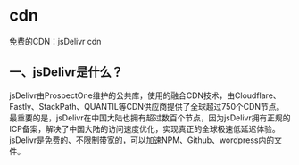 # cdn

免费的CDN：jsDelivr cdn

## 一、jsDelivr是什么？
jsDelivr由ProspectOne维护的公共库，使用的融合CDN技术，由Cloudflare、Fastly、StackPath、QUANTIL等CDN供应商提供了全球超过750个CDN节点。
最重要的是，jsDelivr在中国大陆也拥有超过数百个节点，因为jsDelivr拥有正规的ICP备案，解决了中国大陆的访问速度优化，实现真正的全球极速低延迟体验。
jsDelivr是免费的、不限制带宽的，可以加速NPM、Github、wordpress内的文件。